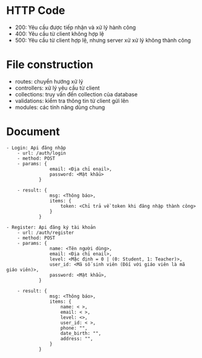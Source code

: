 # HTTP Code

- 200: Yêu cầu được tiếp nhận và xử lý hành công
- 400: Yêu cầu từ client không hợp lệ
- 500: Yêu cầu từ client hợp lệ, nhưng server xử xử lý không thành công

# File construction

- routes: chuyển hướng xử lý
- controllers: xử lý yêu cầu từ client
- collections: truy vấn đến collection của database
- validations: kiểm tra thông tin từ client gửi lên
- modules: các tính năng dùng chung

# Document

```
- Login: Api đăng nhập
    - url: /auth/login
    - method: POST
    - params: {
                email: <Địa chỉ enail>,
                password: <Mật khẩu>
            }

    - result: {
                msg: <Thông báo>,
                items: {
                    token: <Chỉ trả về token khi đăng nhập thành công>
                }
            }

- Register: Api đăng ký tài khoản
    - url: /auth/register
    - method: POST
    - params: {
                name: <Tên người dùng>,
                email: <Địa chỉ enail>,
                level: <Mặc định = 0 | (0: Student, 1: Teacher)>,
                user_id: <Mã số sinh viên (Đối với giáo viên là mã giáo viên)>,
                password: <Mật khẩu>,
            }

    - result: {
                msg: <Thông báo>,
                items: {
                    name: < >,
                    email: < >,
                    level: <>,
                    user_id: < >,
                    phone: "",
                    date_birth: "",
                    address: "",
                }
            }


```

